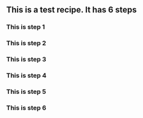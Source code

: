 <script type="application/ld+json">
    {
      "@context": "https://schema.org/",
      "@type": "Recipe",
      "name": "Test Recipe",
      "image": [
        "https://thetedmunds.github.io/recipes/assets/1.png"
      ],
      "author": {
        "@type": "Person",
        "name": "thetedmunds"
      },
      "datePublished": "2022-02-18",
      "description": "This is a test recipe.",
      "prepTime": "PT20M",
      "cookTime": "PT30M",
      "totalTime": "PT50M",
      "keywords": "test recipe, test",
      "recipeYield": "10",
      "recipeCategory": "Dessert",
      "recipeCuisine": "American",
      "nutrition": {
        "@type": "NutritionInformation",
        "calories": "270 calories"
      },
      "recipeIngredient": [
        "2 cups of flour",
        "3/4 cup white sugar",
        "2 teaspoons baking powder",
        "1/2 teaspoon salt",
        "1/2 cup butter",
        "2 eggs",
        "3/4 cup milk"
        ],
      "recipeInstructions": [
        {
          "@type": "HowToStep",
          "name": "Preheat",
          "text": "Preheat the oven to 350 degrees F. Grease and flour a 9x9 inch pan.",
          "url": "https://thetedmunds.github.io/recipes/test.html#step1",
          "image": "https://thetedmunds.github.io/recipes/assets/1.png"
        },
        {
          "@type": "HowToStep",
          "name": "Mix dry ingredients",
          "text": "In a large bowl, combine flour, sugar, baking powder, and salt.",
          "url": "https://thetedmunds.github.io/recipes/test.html#step2",
          "image": "https://thetedmunds.github.io/recipes/assets/1.png"
        },
        {
          "@type": "HowToStep",
          "name": "Add wet ingredients",
          "text": "Mix in the butter, eggs, and milk.",
          "url": "https://thetedmunds.github.io/recipes/test.html#step3",
          "image": "https://thetedmunds.github.io/recipes/assets/1.png"
        },
        {
          "@type": "HowToStep",
          "name": "Spread into pan",
          "text": "Spread into the prepared pan.",
          "url": "https://thetedmunds.github.io/recipes/test.html#step4",
          "image": "https://thetedmunds.github.io/recipes/assets/1.png"
        },
        {
          "@type": "HowToStep",
          "name": "Bake",
          "text": "Bake for 30 to 35 minutes, or until firm.",
          "url": "https://thetedmunds.github.io/recipes/test.html#step5",
          "image": "https://thetedmunds.github.io/recipes/assets/1.png"
        },
        {
          "@type": "HowToStep",
          "name": "Enjoy",
          "text": "Allow to cool and enjoy.",
          "url": "https://thetedmunds.github.io/recipes/test.html#step6",
          "image": "https://thetedmunds.github.io/recipes/assets/1.png"
        }
      ],
      "aggregateRating": {
        "@type": "AggregateRating",
        "ratingValue": "5",
        "ratingCount": "18"
      }
    }
    </script>

## This is a test recipe.  It has 6 steps

### <a name="step1"></a>This is step 1
### <a name="step2"></a>This is step 2
### <a name="step3"></a>This is step 3
### <a name="step4"></a>This is step 4
### <a name="step5"></a>This is step 5
### <a name="step6"></a>This is step 6
